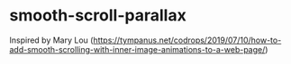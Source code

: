 # smooth-scroll-parallax
Inspired by Mary Lou (https://tympanus.net/codrops/2019/07/10/how-to-add-smooth-scrolling-with-inner-image-animations-to-a-web-page/)
